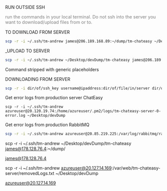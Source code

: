 
RUN OUTSIDE SSH 
<p style="font-size:0.9rem; color:grey;">run the commands in your local terminal. Do not ssh into the server you want to download/upload files from or to.</p>

TO DOWNLOAD FROM SERVER
```` bash
scp -r -i ~/.ssh/tm-andrew james@206.189.168.89:~/dump/tm-chateasy ~/Desktop/devDump
````

  
_UPLOAD TO SERVER  
``` bash
scp -r -i ~/.ssh/tm-andrew ~/Desktop/devDump/tm-chateasy james@206.189.168.89:~/dump/
```



Command stripped with generic placeholders

DOWNLOADING FROM SERVER
```bash
scp -r -i dir/of/ssh_key username@ipaddress:dir/of/file/in/server dir/of/local
```




Get error logs from production server ChatEasy
```
scp -r -i ~/.ssh/tm-andrew azureuser@20.120.19.74:/home/azureuser/.pm2/logs/tm-chateasy-server-0-error.log ~/Desktop/devDump
```

Get error logs from production RabbitMQ

```bash
scp -r -i ~/.ssh/tm-andrew azureuser@20.85.219.225:/var/log/rabbitmq/rabbit@TMRabbitMQ0.log ~/Desktop/devDump
```

scp -r -i ~/.ssh/tm-andrew ~/Desktop/devDump/tm-chateasy james@178.128.76.4:~/dump/

[james@178.128.76.4](mailto:james@178.128.76.4)

scp -r -i ~/.ssh/tm-andrew azureuser@20.127.14.169:/var/web/tm-chateasy-server/removedLogs.txt ~/Desktop/devDump

[azureuser@20.127.14.169](mailto:azureuser@20.127.14.169)